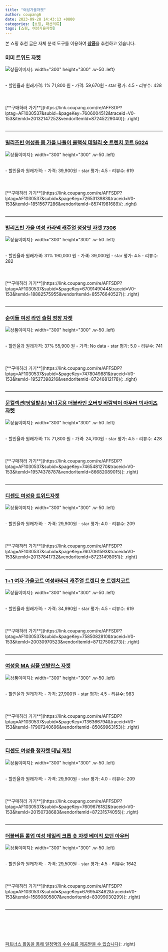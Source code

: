```yaml
---
title: "여성가을자켓"
author: coupang6
date: 2023-09-28 14:43:13 +0800
categories: [쇼핑, 패션의류]
tags: [쇼핑, 여성가을자켓]
---
```


본 쇼핑 추천 글은 자체 분석 도구를 이용하여 [**상품**](https://link.coupang.com/a/bao1ui)을 추천하고 있습니다.

### [미미 트위드 자켓](https://link.coupang.com/re/AFFSDP?lptag=AF1030537&subid=&pageKey=7606004512&traceid=V0-153&itemId=20132147252&vendorItemId=87245229040)

![상품이미지](https://thumbnail8.coupangcdn.com/thumbnails/remote/230x230ex/image/vendor_inventory/b0cc/c6c55f7c42860d8641441921831c8895bf9c9605c79c5d027ab1c91e34af.png){: width="300" height="300" .w-50 .left}


<br>
- 할인율과 원래가격: 1%  71,800   원
- 가격: 59,670원
- star 평가: 4.5
- 리뷰수: 428
<br>
<br>
<br>
<br>
[**구매하러 가기**](https://link.coupang.com/re/AFFSDP?lptag=AF1030537&subid=&pageKey=7606004512&traceid=V0-153&itemId=20132147252&vendorItemId=87245229040){: .right}
<br>
<br>

---

### [빌리즈빈 여성용 봄 가을 나들이 클랙식 데일리 숏 트렌치 코트 5024](https://link.coupang.com/re/AFFSDP?lptag=AF1030537&subid=&pageKey=7265313983&traceid=V0-153&itemId=18515677286&vendorItemId=85741981689)

![상품이미지](https://thumbnail9.coupangcdn.com/thumbnails/remote/230x230ex/image/vendor_inventory/e45b/f51c188b1d2a0fcb6c9b1ee4e6374f0db5f53bee12f93367f92a085b166c.jpg){: width="300" height="300" .w-50 .left}


<br>
- 할인율과 원래가격: 
- 가격: 39,900원
- star 평가: 4.5
- 리뷰수: 619
<br>
<br>
<br>
<br>
[**구매하러 가기**](https://link.coupang.com/re/AFFSDP?lptag=AF1030537&subid=&pageKey=7265313983&traceid=V0-153&itemId=18515677286&vendorItemId=85741981689){: .right}
<br>
<br>

---

### [빌리즈빈 가을 여성 카라넥 캐주얼 정장핏 자켓 7306](https://link.coupang.com/re/AFFSDP?lptag=AF1030537&subid=&pageKey=6709149044&traceid=V0-153&itemId=18882575955&vendorItemId=85576640527)

![상품이미지](https://thumbnail9.coupangcdn.com/thumbnails/remote/230x230ex/image/vendor_inventory/9db5/a453650b4352b15c8ce533c7b89f52dcdf892eb2cda703fbe11a6f9f3952.jpg){: width="300" height="300" .w-50 .left}


<br>
- 할인율과 원래가격: 31%  190,000   원
- 가격: 39,000원
- star 평가: 4.5
- 리뷰수: 282
<br>
<br>
<br>
<br>
[**구매하러 가기**](https://link.coupang.com/re/AFFSDP?lptag=AF1030537&subid=&pageKey=6709149044&traceid=V0-153&itemId=18882575955&vendorItemId=85576640527){: .right}
<br>
<br>

---

### [순이들 여성 라인 슬림 정장 자켓](https://link.coupang.com/re/AFFSDP?lptag=AF1030537&subid=&pageKey=7478049881&traceid=V0-153&itemId=19527398216&vendorItemId=87246812178)

![상품이미지](https://thumbnail7.coupangcdn.com/thumbnails/remote/230x230ex/image/vendor_inventory/9539/30ef7d3a4684ce53c860ad56b74d0056110108575196b0249855099dcd3e.jpg){: width="300" height="300" .w-50 .left}


<br>
- 할인율과 원래가격: 37%  55,900   원
- 가격: No data
- star 평가: 5.0
- 리뷰수: 741
<br>
<br>
<br>
<br>
[**구매하러 가기**](https://link.coupang.com/re/AFFSDP?lptag=AF1030537&subid=&pageKey=7478049881&traceid=V0-153&itemId=19527398216&vendorItemId=87246812178){: .right}
<br>
<br>

---

### [문컬렉션[당일발송] 남녀공용 더블라인 오버핏 바람막이 아우터 빅사이즈 자켓](https://link.coupang.com/re/AFFSDP?lptag=AF1030537&subid=&pageKey=7465481270&traceid=V0-153&itemId=19574378787&vendorItemId=86682089015)

![상품이미지](https://thumbnail6.coupangcdn.com/thumbnails/remote/230x230ex/image/vendor_inventory/d1b3/84c301ee5e544dab8fd7012d9f7cffeef0a8434d3e1f2f0a9d08866d3e70.jpg){: width="300" height="300" .w-50 .left}


<br>
- 할인율과 원래가격: 1%  71,800   원
- 가격: 24,700원
- star 평가: 4.5
- 리뷰수: 428
<br>
<br>
<br>
<br>
[**구매하러 가기**](https://link.coupang.com/re/AFFSDP?lptag=AF1030537&subid=&pageKey=7465481270&traceid=V0-153&itemId=19574378787&vendorItemId=86682089015){: .right}
<br>
<br>

---

### [디센도 여성용 트위드자켓](https://link.coupang.com/re/AFFSDP?lptag=AF1030537&subid=&pageKey=7607061593&traceid=V0-153&itemId=20137841732&vendorItemId=87231498051)

![상품이미지](https://thumbnail6.coupangcdn.com/thumbnails/remote/230x230ex/image/vendor_inventory/8e8e/7ab5787f34188f7e93c2fd606a3342e4c08fe75badff0076b43bc7997d4c.jpg){: width="300" height="300" .w-50 .left}


<br>
- 할인율과 원래가격: 
- 가격: 29,900원
- star 평가: 4.0
- 리뷰수: 209
<br>
<br>
<br>
<br>
[**구매하러 가기**](https://link.coupang.com/re/AFFSDP?lptag=AF1030537&subid=&pageKey=7607061593&traceid=V0-153&itemId=20137841732&vendorItemId=87231498051){: .right}
<br>
<br>

---

### [1+1 여자 가을코트 여성바바리 캐주얼 트렌디 숏 트렌치코트](https://link.coupang.com/re/AFFSDP?lptag=AF1030537&subid=&pageKey=7585082810&traceid=V0-153&itemId=20030970523&vendorItemId=87127506273)

![상품이미지](https://thumbnail7.coupangcdn.com/thumbnails/remote/230x230ex/image/vendor_inventory/5ecf/5848441ab3c697521c5fe79b584c3abeeb77abb82d8759ba7acdfe62cbb1.png){: width="300" height="300" .w-50 .left}


<br>
- 할인율과 원래가격: 
- 가격: 34,990원
- star 평가: 4.5
- 리뷰수: 619
<br>
<br>
<br>
<br>
[**구매하러 가기**](https://link.coupang.com/re/AFFSDP?lptag=AF1030537&subid=&pageKey=7585082810&traceid=V0-153&itemId=20030970523&vendorItemId=87127506273){: .right}
<br>
<br>

---

### [여성용 MA 심플 언발란스 자켓](https://link.coupang.com/re/AFFSDP?lptag=AF1030537&subid=&pageKey=7136366794&traceid=V0-153&itemId=17907240696&vendorItemId=85069963153)

![상품이미지](https://thumbnail9.coupangcdn.com/thumbnails/remote/230x230ex/image/rs_quotation_api/6qcu8eib/15fc84bcd9e943009f8960dd08b309ea.JPG){: width="300" height="300" .w-50 .left}


<br>
- 할인율과 원래가격: 
- 가격: 27,900원
- star 평가: 4.5
- 리뷰수: 983
<br>
<br>
<br>
<br>
[**구매하러 가기**](https://link.coupang.com/re/AFFSDP?lptag=AF1030537&subid=&pageKey=7136366794&traceid=V0-153&itemId=17907240696&vendorItemId=85069963153){: .right}
<br>
<br>

---

### [디센도 여성용 청자켓 데님 재킷](https://link.coupang.com/re/AFFSDP?lptag=AF1030537&subid=&pageKey=7609676182&traceid=V0-153&itemId=20150738683&vendorItemId=87231574055)

![상품이미지](https://thumbnail7.coupangcdn.com/thumbnails/remote/230x230ex/image/vendor_inventory/1f44/45a4909b354f3fc7d8fe8aaff5fb16faff08337a2bdc380c8e7dea5f8467.jpg){: width="300" height="300" .w-50 .left}


<br>
- 할인율과 원래가격: 
- 가격: 29,900원
- star 평가: 4.0
- 리뷰수: 209
<br>
<br>
<br>
<br>
[**구매하러 가기**](https://link.coupang.com/re/AFFSDP?lptag=AF1030537&subid=&pageKey=7609676182&traceid=V0-153&itemId=20150738683&vendorItemId=87231574055){: .right}
<br>
<br>

---

### [더블버튼 롤업 여성 데일리 크롭 숏 자켓 베이직 모던 아우터](https://link.coupang.com/re/AFFSDP?lptag=AF1030537&subid=&pageKey=6769543462&traceid=V0-153&itemId=15890805807&vendorItemId=83099030299)

![상품이미지](https://thumbnail7.coupangcdn.com/thumbnails/remote/230x230ex/image/vendor_inventory/9c6d/ae446a1a754447ca785f1fee755b1483b91cf452c2479d56a4434103160d.jpg){: width="300" height="300" .w-50 .left}


<br>
- 할인율과 원래가격: 
- 가격: 29,500원
- star 평가: 4.5
- 리뷰수: 1642
<br>
<br>
<br>
<br>
[**구매하러 가기**](https://link.coupang.com/re/AFFSDP?lptag=AF1030537&subid=&pageKey=6769543462&traceid=V0-153&itemId=15890805807&vendorItemId=83099030299){: .right}
<br>
<br>

---
<br><br><br><br><br> [파트너스 활동을 통해 일정액의 수수료를 제공받을 수 있습니다](https://link.coupang.com/a/bao1ui){: .right}